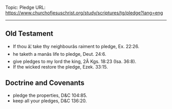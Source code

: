 Topic: Pledge
URL: https://www.churchofjesuschrist.org/study/scriptures/tg/pledge?lang=eng

---

## Old Testament

- If thou â¦ take thy neighbourâs raiment to pledge, Ex. 22:26.
- he taketh a manâs life to pledge, Deut. 24:6.
- give pledges to my lord the king, 2Â Kgs. 18:23 (Isa. 36:8).
- If the wicked restore the pledge, Ezek. 33:15.

## Doctrine and Covenants

- pledge the properties, D&C 104:85.
- keep all your pledges, D&C 136:20.

